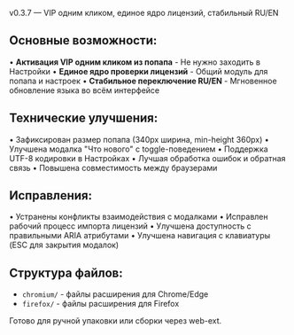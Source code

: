 v0.3.7 — VIP одним кликом, единое ядро лицензий, стабильный RU/EN

## Основные возможности:
• **Активация VIP одним кликом из попапа** - Не нужно заходить в Настройки
• **Единое ядро проверки лицензий** - Общий модуль для попапа и настроек
• **Стабильное переключение RU/EN** - Мгновенное обновление языка во всём интерфейсе

## Технические улучшения:
• Зафиксирован размер попапа (340px ширина, min-height 360px)
• Улучшена модалка "Что нового" с toggle-поведением
• Поддержка UTF-8 кодировки в Настройках
• Лучшая обработка ошибок и обратная связь
• Повышена совместимость между браузерами

## Исправления:
• Устранены конфликты взаимодействия с модалками
• Исправлен рабочий процесс импорта лицензий
• Улучшена доступность с правильными ARIA атрибутами
• Улучшена навигация с клавиатуры (ESC для закрытия модалок)

## Структура файлов:
- `chromium/` - файлы расширения для Chrome/Edge
- `firefox/` - файлы расширения для Firefox

Готово для ручной упаковки или сборки через web-ext.



























